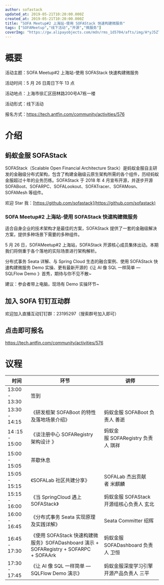 ```yaml
---
author: sofastack
updated_at: 2019-05-21T10:20:00.000Z
created_at: 2019-05-21T10:20:00.000Z
title: "SOFA Meetup#2 上海站-使用 SOFAStack 快速构建微服务"
tags: ["SOFAMeetup","线下活动","开源","微服务"]
coverImg: "https://gw.alipayobjects.com/mdn/rms_1d5704/afts/img/A*yJ5ZTrqmIecAAAAAAAAAAABjARQnAQ"
---
```


# 概要

活动主题：SOFA Meetup#2 上海站-使用 SOFAStack 快速构建微服务

活动时间：5 月 26 日周日下午 13 点

活动地点：上海市徐汇区田林路200号A7栋一楼

活动形式：线下活动

报名方式：<https://tech.antfin.com/community/activities/576>

# 介绍

## 蚂蚁金服 SOFAStack

SOFAStack（Scalable Open Financial Architecture Stack）是蚂蚁金服自主研发的金融级分布式架构，包含了构建金融级云原生架构所需的各个组件，历经蚂蚁金服超过十年的业务历练。SOFAStack 于 2018 年 4 月宣布开源，并逐步开源 SOFABoot、SOFARPC、SOFALookout、SOFATracer、SOFAMosn、SOFAMesh 等组件。

欢迎 Star 我：[https://github.com/sofastack](https://github.com/sofastack)

### SOFA Meetup#2 上海站-使用 SOFAStack 快速构建微服务

适合自身企业的技术架构才是最佳的方案，SOFAStack 提供了一套的金融级解决方案，提供多种场景下需要的多种组件。

5 月 26 日，SOFAMeetup#2 上海站，SOFAStack 开源核心成员集体出动。本期我们将侧重于各个落地的实际场景进行架构解析。

分布式事务 Seata 详解、与 Spring Cloud 生态的融合案例、使用 SOFAStack 快速构建微服务 Demo 实操、更有最新开源的《让 AI 像 SQL 一样简单 — SQLFlow Demo 》首秀，期待与你不见不散~

建议：参会者带上电脑，现场有 Demo 实操环节~

##  加入 SOFA 钉钉互动群 

欢迎加入直播互动钉钉群：23195297（搜索群号加入即可）

##  点击即可报名

<https://tech.antfin.com/community/activities/576>

# 议程

| 时间 | 环节 | 讲师 |
| --- | --- | --- |
| 13:00 - 13:30  | 签到 |  |
| 13:30 - 14:15 | 《研发框架 SOFABoot 的特性及落地场景介绍》 | 蚂蚁金服 SOFABoot 负责人 善逝 |
| 14 :15 - 15:00 | 《谈注册中心 SOFARegistry 架构设计 》 | 蚂蚁金服 SOFARegistry 负责人 琪祥 |
| 15:00 - 15:05 | 茶歇休息 |  |
| 15:05 - 15:15 | 《SOFALab 社区共建分享》 | SOFALab 杰出贡献者 米麒麟  |
| 15:15 - 16:00 | 《当 SpringCloud 遇上 SOFAStack》 | 蚂蚁金服 SOFAStack 开源组核心负责人 玄北 |
| 16:00 - 16:45  | 《分布式事务 Seata 实现原理及实践详解》 | Seata Committer 绍辉 |
| 16:45 - 17:30 | 《使用 SOFAStack 快速构建微服务》SOFADashboard 演示 + SOFARegistry + SOFARPC + SOFAArk | 蚂蚁金服 SOFADashboard 负责人 卫恒  |
| 17:30 - 17:45  | 《让 AI 像 SQL 一样简单 — SQLFlow Demo 演示》 | 蚂蚁金服深度学习引擎开源产品负责人 三平 |
